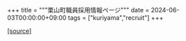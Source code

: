 +++
title = """栗山町職員採用情報ページ"""
date = 2024-06-03T00:00:00+09:00
tags = ["kuriyama","recruit"]
+++


[[source]](https://www.town.kuriyama.hokkaido.jp/site/saiyou/)

